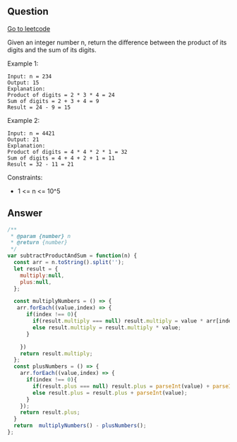 ## Question

[Go to leetcode]('https://leetcode.com/problems/subtract-the-product-and-sum-of-digits-of-an-integer')

Given an integer number n, return the difference between the product of its digits and the sum of its digits.

Example 1:
```
Input: n = 234
Output: 15 
Explanation: 
Product of digits = 2 * 3 * 4 = 24 
Sum of digits = 2 + 3 + 4 = 9 
Result = 24 - 9 = 15
```

Example 2:
```
Input: n = 4421
Output: 21
Explanation: 
Product of digits = 4 * 4 * 2 * 1 = 32 
Sum of digits = 4 + 4 + 2 + 1 = 11 
Result = 32 - 11 = 21
```

Constraints:
- 1 <= n <= 10^5

## Answer

```js
/**
 * @param {number} n
 * @return {number}
 */
var subtractProductAndSum = function(n) {
  const arr = n.toString().split('');
  let result = {
    multiply:null,
    plus:null,
  };

  const multiplyNumbers = () => {
   arr.forEach((value,index) => {
      if(index !== 0){
        if(result.multiply === null) result.multiply = value * arr[index - 1];
        else result.multiply = result.multiply * value;
      } 

    })
    return result.multiply;
  };
  const plusNumbers = () => {
    arr.forEach((value,index) => {
      if(index !== 0){
        if(result.plus === null) result.plus = parseInt(value) + parseInt(arr[index - 1]);
        else result.plus = result.plus + parseInt(value);
      }
    });
    return result.plus;
  }  
  return  multiplyNumbers() - plusNumbers();
};
```